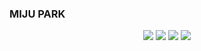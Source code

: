 ### MIJU PARK

<!--
**pmiju/pmiju** is a ✨ _special_ ✨ repository because its `README.md` (this file) appears on your GitHub profile.

Here are some ideas to get you started:

- 🔭 I’m currently working on ...
- 🌱 I’m currently learning ...
- 👯 I’m looking to collaborate on ...
- 🤔 I’m looking for help with ...
- 💬 Ask me about ...
- 📫 How to reach me: ...
- 😄 Pronouns: ...
- ⚡ Fun fact: ...
-->

<div align=center>
<img src="https://img.shields.io/badge/HTML5-E34F26?style=flat-square&logo=Python&logoColor=white"/></a>
<img src="https://img.shields.io/badge/CSS35-1572B6?style=flat-square&logo=Python&logoColor=white"/></a>
<img src="https://img.shields.io/badge/JavaScript-F7DF1E?style=flat-square&logo=Python&logoColor=white"/></a>
<img src="https://img.shields.io/badge/java-007396?style=flat-square&logo=Python&logoColor=white" /></a>
</div>
